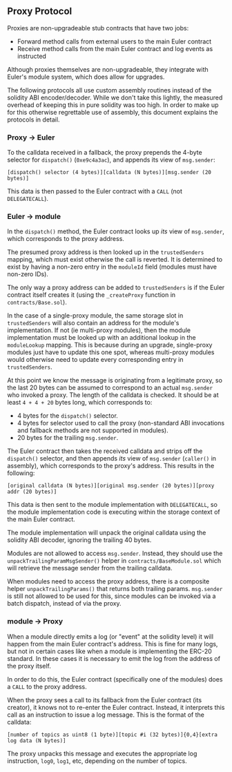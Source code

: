 ## Proxy Protocol

Proxies are non-upgradeable stub contracts that have two jobs:

* Forward method calls from external users to the main Euler contract
* Receive method calls from the main Euler contract and log events as instructed

Although proxies themselves are non-upgradeable, they integrate with Euler's module system, which does allow for upgrades.

The following protocols all use custom assembly routines instead of the solidity ABI encoder/decoder. While we don't take this lightly, the measured overhead of keeping this in pure solidity was too high. In order to make up for this otherwise regrettable use of assembly, this document explains the protocols in detail.


### Proxy -> Euler

To the calldata received in a fallback, the proxy prepends the 4-byte selector for `dispatch()` (`0xe9c4a3ac`), and appends its view of `msg.sender`:

    [dispatch() selector (4 bytes)][calldata (N bytes)][msg.sender (20 bytes)]

This data is then passed to the Euler contract with a `CALL` (not `DELEGATECALL`).


### Euler -> module

In the `dispatch()` method, the Euler contract looks up *its* view of `msg.sender`, which corresponds to the proxy address.

The presumed proxy address is then looked up in the `trustedSenders` mapping, which must exist otherwise the call is reverted. It is determined to exist by having a non-zero entry in the `moduleId` field (modules must have non-zero IDs).

The only way a proxy address can be added to `trustedSenders` is if the Euler contract itself creates it (using the `_createProxy` function in `contracts/Base.sol`).

In the case of a single-proxy module, the same storage slot in `trustedSenders` will also contain an address for the module's implementation. If not (ie multi-proxy modules), then the module implementation must be looked up with an additional lookup in the `moduleLookup` mapping. This is because during an upgrade, single-proxy modules just have to update this one spot, whereas multi-proxy modules would otherwise need to update every corresponding entry in `trustedSenders`.

At this point we know the message is originating from a legitimate proxy, so the last 20 bytes can be assumed to correspond to an actual `msg.sender` who invoked a proxy. The length of the calldata is checked. It should be at least `4 + 4 + 20` bytes long, which corresponds to:

* 4 bytes for the `dispatch()` selector.
* 4 bytes for selector used to call the proxy (non-standard ABI invocations and fallback methods are not supported in modules).
* 20 bytes for the trailing `msg.sender`.

The Euler contract then takes the received calldata and strips off the `dispatch()` selector, and then appends *its* view of `msg.sender` (`caller()` in assembly), which corresponds to the proxy's address. This results in the following:

    [original calldata (N bytes)][original msg.sender (20 bytes)][proxy addr (20 bytes)]

This data is then sent to the module implementation with `DELEGATECALL`, so the module implementation code is executing within the storage context of the main Euler contract.

The module implementation will unpack the original calldata using the solidity ABI decoder, ignoring the trailing 40 bytes.

Modules are not allowed to access `msg.sender`. Instead, they should use the `unpackTrailingParamMsgSender()` helper in `contracts/BaseModule.sol` which will retrieve the message sender from the trailing calldata.

When modules need to access the proxy address, there is a composite helper `unpackTrailingParams()` that returns both trailing params. `msg.sender` is still not allowed to be used for this, since modules can be invoked via a batch dispatch, instead of via the proxy.


### module -> Proxy

When a module directly emits a log (or "event" at the solidity level) it will happen from the main Euler contract's address. This is fine for many logs, but not in certain cases like when a module is implementing the ERC-20 standard. In these cases it is necessary to emit the log from the address of the proxy itself.

In order to do this, the Euler contract (specifically one of the modules) does a `CALL` to the proxy address.

When the proxy sees a call to its fallback from the Euler contract (its creator), it knows not to re-enter the Euler contract. Instead, it interprets this call as an instruction to issue a log message. This is the format of the calldata:

    [number of topics as uint8 (1 byte)][topic #i (32 bytes)]{0,4}[extra log data (N bytes)]

The proxy unpacks this message and executes the appropriate log instruction, `log0`, `log1`, etc, depending on the number of topics.
